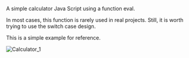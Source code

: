 A simple calculator Java Script using a function eval.

In most cases, this function is rarely used in real projects. Still, it is worth trying to use the switch case design.

This is a simple example for reference.

![Calculator_1](https://user-images.githubusercontent.com/119622477/205465357-1347cafa-db27-4603-8e97-72f2ead5187f.png)

